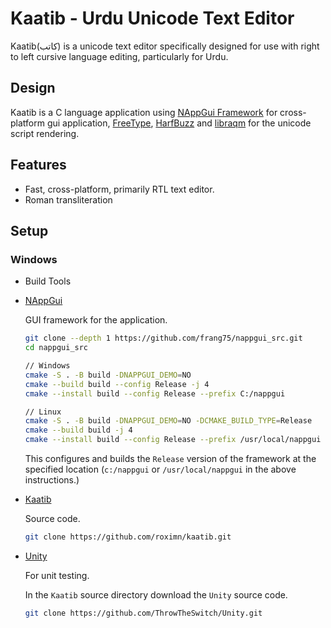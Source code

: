 # Kaatib - Urdu Unicode Text Editor

Kaatib(کاتب) is a unicode text editor specifically designed for use with
right to left cursive language editing, particularly for Urdu.

## Design
Kaatib is a C language application using
[NAppGui Framework](https://nappgui.com/)
for cross-platform gui application,
[FreeType](https://freetype.org/),
[HarfBuzz](https://github.com/harfbuzz/harfbuzz) and
[libraqm](https://github.com/HOST-Oman/libraqm)
for the unicode script rendering.

## Features
* Fast, cross-platform, primarily RTL text editor.
* Roman transliteration


## Setup
### Windows
* Build Tools

* [NAppGui](https://nappgui.com/en/guide/build.html)

    GUI framework for the application.

    ```sh
    git clone --depth 1 https://github.com/frang75/nappgui_src.git
    cd nappgui_src

    // Windows
    cmake -S . -B build -DNAPPGUI_DEMO=NO
    cmake --build build --config Release -j 4
    cmake --install build --config Release --prefix C:/nappgui

    // Linux
    cmake -S . -B build -DNAPPGUI_DEMO=NO -DCMAKE_BUILD_TYPE=Release
    cmake --build build -j 4
    cmake --install build --config Release --prefix /usr/local/nappgui
    ```

    This configures and builds the `Release` version of the framework at the specified location (`c:/nappgui` or `/usr/local/nappgui` in the above instructions.)

* [Kaatib]()
    
    Source code.
    ```sh
    git clone https://github.com/roximn/kaatib.git
    ```

* [Unity](https://github.com/ThrowTheSwitch/Unity)

    For unit testing.
    
    In the `Kaatib` source directory download the `Unity` source code.

    ```sh
    git clone https://github.com/ThrowTheSwitch/Unity.git
    ```
